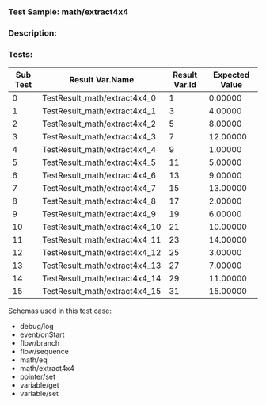 ### **Test Sample:** math/extract4x4
### **Description:** 

### Tests:
| Sub Test | Result Var.Name | Result Var.Id | Expected Value
| ----------- | ----------- | ----------- |----------- |
| 0 | TestResult_math/extract4x4_0 | 1 | 0.00000
| 1 | TestResult_math/extract4x4_1 | 3 | 4.00000
| 2 | TestResult_math/extract4x4_2 | 5 | 8.00000
| 3 | TestResult_math/extract4x4_3 | 7 | 12.00000
| 4 | TestResult_math/extract4x4_4 | 9 | 1.00000
| 5 | TestResult_math/extract4x4_5 | 11 | 5.00000
| 6 | TestResult_math/extract4x4_6 | 13 | 9.00000
| 7 | TestResult_math/extract4x4_7 | 15 | 13.00000
| 8 | TestResult_math/extract4x4_8 | 17 | 2.00000
| 9 | TestResult_math/extract4x4_9 | 19 | 6.00000
| 10 | TestResult_math/extract4x4_10 | 21 | 10.00000
| 11 | TestResult_math/extract4x4_11 | 23 | 14.00000
| 12 | TestResult_math/extract4x4_12 | 25 | 3.00000
| 13 | TestResult_math/extract4x4_13 | 27 | 7.00000
| 14 | TestResult_math/extract4x4_14 | 29 | 11.00000
| 15 | TestResult_math/extract4x4_15 | 31 | 15.00000

Schemas used in this test case:
- debug/log
- event/onStart
- flow/branch
- flow/sequence
- math/eq
- math/extract4x4
- pointer/set
- variable/get
- variable/set
